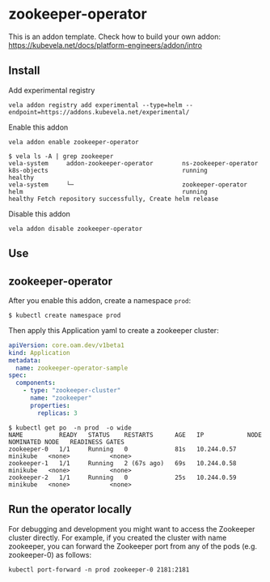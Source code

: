 # zookeeper-operator

This is an addon template. Check how to build your own addon: https://kubevela.net/docs/platform-engineers/addon/intro

## Install

Add experimental registry
```
vela addon registry add experimental --type=helm --endpoint=https://addons.kubevela.net/experimental/
```

Enable this addon
```
vela addon enable zookeeper-operator
```

```shell
$ vela ls -A | grep zookeeper
vela-system     addon-zookeeper-operator        ns-zookeeper-operator                   k8s-objects                                     running         healthy
vela-system     └─                              zookeeper-operator                      helm                                            running         healthy Fetch repository successfully, Create helm release
```

Disable this addon
```
vela addon disable zookeeper-operator
```

## Use
## zookeeper-operator

After you enable this addon, create a namespace `prod`:

```shell
$ kubectl create namespace prod
```

Then apply this Application yaml to create a zookeeper cluster:

```yaml
apiVersion: core.oam.dev/v1beta1
kind: Application
metadata:
  name: zookeeper-operator-sample
spec:
  components:
    - type: "zookeeper-cluster"
      name: "zookeeper"
      properties:
        replicas: 3
```

```shell
$ kubectl get po  -n prod  -o wide
NAME          READY   STATUS    RESTARTS      AGE   IP            NODE       NOMINATED NODE   READINESS GATES
zookeeper-0   1/1     Running   0             81s   10.244.0.57   minikube   <none>           <none>
zookeeper-1   1/1     Running   2 (67s ago)   69s   10.244.0.58   minikube   <none>           <none>
zookeeper-2   1/1     Running   0             25s   10.244.0.59   minikube   <none>           <none>
```

## Run the operator locally

For debugging and development you might want to access the Zookeeper cluster directly. For example, if you created the cluster with name zookeeper, you can forward the Zookeeper port from any of the pods (e.g. zookeeper-0) as follows:

```shell
kubectl port-forward -n prod zookeeper-0 2181:2181
```
